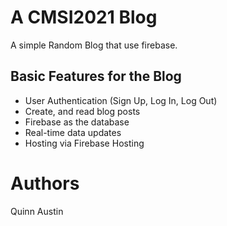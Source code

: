 # A CMSI2021 Blog
A simple Random Blog that use firebase.

## Basic Features for the Blog

- User Authentication (Sign Up, Log In, Log Out)
- Create, and read blog posts
- Firebase as the database
- Real-time data updates
- Hosting via Firebase Hosting

# Authors
Quinn Austin

